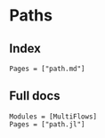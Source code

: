 # Paths

## Index

```@index
Pages = ["path.md"]
```

## Full docs

```@autodocs
Modules = [MultiFlows]
Pages = ["path.jl"]

```

